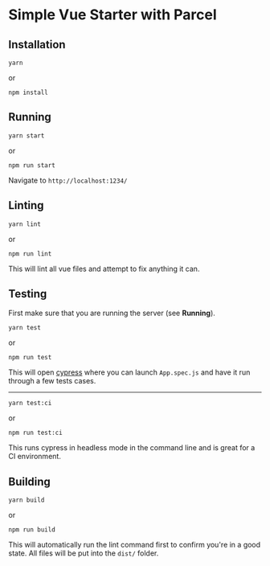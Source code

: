 # Simple Vue Starter with Parcel

## Installation

`yarn`

or

`npm install`

## Running

`yarn start`

or

`npm run start`

Navigate to `http://localhost:1234/`

## Linting

`yarn lint`

or

`npm run lint`

This will lint all vue files and attempt to fix anything it can. 


## Testing

First make sure that you are running the server (see **Running**).

`yarn test`

or

`npm run test`

This will open [cypress](https://cypress.io) where you can launch `App.spec.js` and 
have it run through a few tests cases.

---

`yarn test:ci`

or

`npm run test:ci`

This runs cypress in headless mode in the command line and is great for a CI environment.

## Building

`yarn build`

or

`npm run build`

This will automatically run the lint command first to confirm you're in a good state. All files 
will be put into the `dist/` folder.